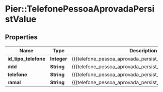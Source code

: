 # Pier::TelefonePessoaAprovadaPersistValue

## Properties
Name | Type | Description | Notes
------------ | ------------- | ------------- | -------------
**id_tipo_telefone** | **Integer** | {{{telefone_pessoa_aprovada_persist_id_tipo_telefone_value}}} | 
**ddd** | **String** | {{{telefone_pessoa_aprovada_persist_ddd_value}}} | 
**telefone** | **String** | {{{telefone_pessoa_aprovada_persist_telefone_value}}} | 
**ramal** | **String** | {{{telefone_pessoa_aprovada_persist_ramal_value}}} | [optional] 



